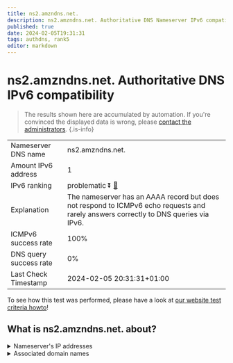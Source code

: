 ```yaml
---
title: ns2.amzndns.net.
description: ns2.amzndns.net. Authoritative DNS Nameserver IPv6 compatibility
published: true
date: 2024-02-05T19:31:31
tags: authdns, rank5
editor: markdown
---
```


# ns2.amzndns.net. Authoritative DNS IPv6 compatibility

> The results shown here are accumulated by automation. If you're convinced the displayed data is wrong, please [contact the administrators](/howto/chat). 
{.is-info}




|   |   |
| - | - |
| Nameserver DNS name | ns2.amzndns.net.
| Amount IPv6 address | 1
| IPv6 ranking | problematic :arrow_double_down: [🔗](/howto/ranking) |
| Explanation | The nameserver has an AAAA record but does not respond to ICMPv6 echo requests and rarely answers correctly to DNS queries via IPv6. |
| ICMPv6 success rate | 100%|
| DNS query success rate | 0% |
| Last Check Timestamp | 2024-02-05 20:31:31+01:00 |

To see how this test was performed, please have a look at [our website test criteria howto](/howto/testcriteria/authdns)!


## What is ns2.amzndns.net. about?




<details>
<summary>Nameserver's IP addresses</summary>

2610:a1:1017::10

</details>



<details>
<summary>Associated domain names</summary>

music.amazon.com

www.amazon.co.uk

www.imdb.com

</details>
